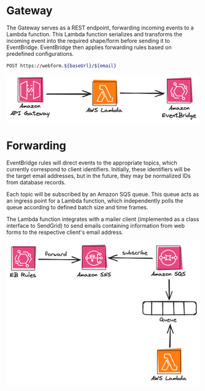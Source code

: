 # Gateway

The Gateway serves as a REST endpoint, forwarding incoming events to a Lambda function. This Lambda function serializes and transforms the incoming event into the required shape/form before sending it to EventBridge. EventBridge then applies forwarding rules based on predefined configurations.

```bash
POST https://webform.${baseUrl}/${email}
```

![email](/docs/gateway-lambda-eventbridge.png)

# Forwarding

EventBridge rules will direct events to the appropriate topics, which currently correspond to client identifiers. Initially, these identifiers will be the target email addresses, but in the future, they may be normalized IDs from database records.

Each topic will be subscribed by an Amazon SQS queue. This queue acts as an ingress point for a Lambda function, which independently polls the queue according to defined batch size and time frames.

The Lambda function integrates with a mailer client (implemented as a class interface to SendGrid) to send emails containing information from web forms to the respective client's email address.

![forwarding](/docs/eb-sns-sqs-lambda-poll.png)
